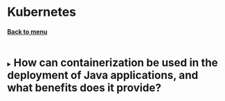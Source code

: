 <h1>Kubernetes</h1> 
<h4> 

[Back to menu](..%2FMenu.md)

</h4>


[//]: # (How can containerization be used in the deployment 
         of Java applications, and what benefits does it provide?)
<br>
<details>
    <summary>
        <b><big><big><big>
            How can containerization be used in the deployment 
            of Java applications, and what benefits does it provide?
        </big></big></big></b>
    </summary>

- **Isolation:** Each container runs in isolation
- **Scalability** easily scaled up or down based on the demand
- **CI/CD** be built, tested, and deployed into a container
- **Resource Efficiency**
- **Portability** containers include all of their dependencies,
  they can run on any system that supports containerization

</details>